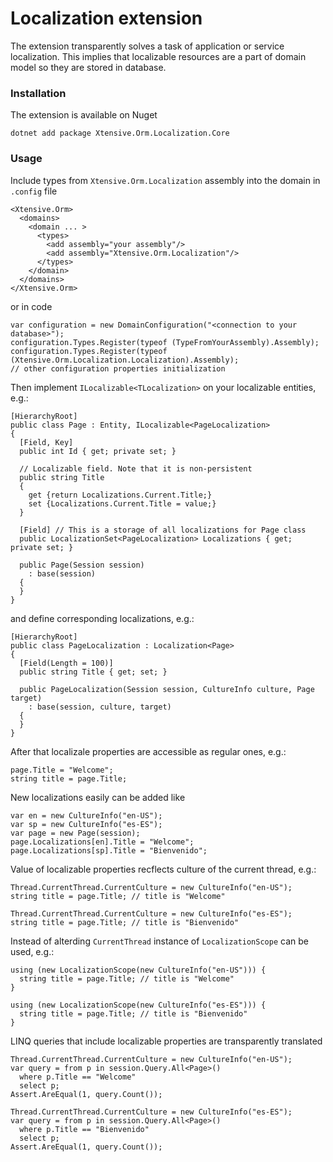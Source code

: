 ﻿# Localization extension

The extension transparently solves a task of application or service localization. This implies that localizable resources are a part of domain model so they are stored in database.

### Installation

The extension is available on Nuget

    dotnet add package Xtensive.Orm.Localization.Core

### Usage

Include types from `Xtensive.Orm.Localization` assembly into the domain in `.config` file

    <Xtensive.Orm>
      <domains>
        <domain ... >
          <types>
            <add assembly="your assembly"/>
            <add assembly="Xtensive.Orm.Localization"/>
          </types>
        </domain>
      </domains>
    </Xtensive.Orm>

or in code

    var configuration = new DomainConfiguration("<connection to your database>");
    configuration.Types.Register(typeof (TypeFromYourAssembly).Assembly);
    configuration.Types.Register(typeof (Xtensive.Orm.Localization.Localization).Assembly);
    // other configuration properties initialization

Then implement `ILocalizable<TLocalization>` on your localizable entities, e.g.:

    [HierarchyRoot]
    public class Page : Entity, ILocalizable<PageLocalization>
    {
      [Field, Key]
      public int Id { get; private set; }

      // Localizable field. Note that it is non-persistent
      public string Title
      {
        get {return Localizations.Current.Title;}
        set {Localizations.Current.Title = value;}
      }

      [Field] // This is a storage of all localizations for Page class
      public LocalizationSet<PageLocalization> Localizations { get; private set; }

      public Page(Session session)
        : base(session)
      {
      }
    }

and define corresponding localizations, e.g.:

    [HierarchyRoot]
    public class PageLocalization : Localization<Page>
    {
      [Field(Length = 100)]
      public string Title { get; set; }

      public PageLocalization(Session session, CultureInfo culture, Page target)
        : base(session, culture, target)
      {
      }
    }

After that localizale properties are accessible as regular ones, e.g.:

    page.Title = "Welcome";
    string title = page.Title;

New localizations easily can be added like

    var en = new CultureInfo("en-US");
    var sp = new CultureInfo("es-ES");
    var page = new Page(session);
    page.Localizations[en].Title = "Welcome";
    page.Localizations[sp].Title = "Bienvenido";

Value of localizable properties recflects culture of the current thread, e.g.:

    Thread.CurrentThread.CurrentCulture = new CultureInfo("en-US");
    string title = page.Title; // title is "Welcome"

    Thread.CurrentThread.CurrentCulture = new CultureInfo("es-ES");
    string title = page.Title; // title is "Bienvenido"

Instead of alterding `CurrentThread` instance of `LocalizationScope` can be used, e.g.:

    using (new LocalizationScope(new CultureInfo("en-US"))) {
      string title = page.Title; // title is "Welcome"
    }

    using (new LocalizationScope(new CultureInfo("es-ES"))) {
      string title = page.Title; // title is "Bienvenido"
    }


LINQ queries that include localizable properties are transparently translated

    Thread.CurrentThread.CurrentCulture = new CultureInfo("en-US");
    var query = from p in session.Query.All<Page>()
      where p.Title == "Welcome"
      select p;
    Assert.AreEqual(1, query.Count());

    Thread.CurrentThread.CurrentCulture = new CultureInfo("es-ES");
    var query = from p in session.Query.All<Page>()
      where p.Title == "Bienvenido"
      select p;
    Assert.AreEqual(1, query.Count());